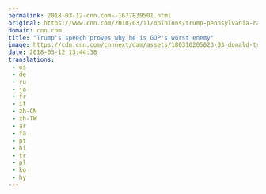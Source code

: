 ```yaml
---
permalink: 2018-03-12-cnn.com--1677839501.html
original: https://www.cnn.com/2018/03/11/opinions/trump-pennsylvania-rally-cost-opinion-obeidallah/index.html
domain: cnn.com
title: "Trump's speech proves why he is GOP's worst enemy"
image: https://cdn.cnn.com/cnnnext/dam/assets/180310205023-03-donald-trump-pennsylvania-rally-03-10-2018-super-tease.jpg
date: 2018-03-12 13:44:38
translations: 
 - es
 - de
 - ru
 - ja
 - fr
 - it
 - zh-CN
 - zh-TW
 - ar
 - fa
 - pt
 - hi
 - tr
 - pl
 - ko
 - hy
---
```


